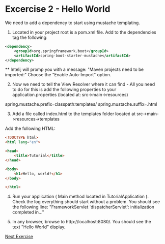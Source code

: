 # Excercise 2 - Hello World

We need to add a dependency to start using mustache templating.
1. Located in your project root is a pom.xml file. Add to the dependencies tag the following:
```xml
<dependency>
    <groupId>org.springframework.boot</groupId>
    <artifactId>spring-boot-starter-mustache</artifactId>
</dependency>
```
** Intelij will promp you with a message: "Maven projects need to be imported:" Choose the "Enable Auto-Import" option.

2.  Now we need to tell the View Resolver where it can find - All you need to do for this is add the following properties to your application.properties (located at: src->main->resources)

 spring.mustache.prefix=classpath:templates/
 spring.mustache.suffix=.html

3. Add a file called index.html to the templates folder located at src->main->resources->templates

Add the following HTML:

```html
<!DOCTYPE html>
<html lang="en">

<head>
    <title>Tutorial</title>
</head>

<body>
    <h1>Hello, world!</h1>
</body>

</html>
```
4. Run your application ( Main method located in TutorialApplication ). Check the log everything should start without a problem. You should see the following line:
"FrameworkServlet 'dispatcherServlet': initialization completed in..."

5. In any browser, browse to http://localhost:8080/. You should see the text "Hello World" display.

[Next Exercise](../master/exercise3.md)
